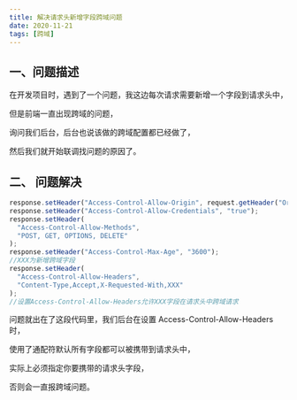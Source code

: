 ```yaml
---
title: 解决请求头新增字段跨域问题
date: 2020-11-21
tags: [跨域]
---
```


## 一、问题描述

在开发项目时，遇到了一个问题，我这边每次请求需要新增一个字段到请求头中，

但是前端一直出现跨域的问题，

询问我们后台，后台也说该做的跨域配置都已经做了，

然后我们就开始联调找问题的原因了。

<!-- more -->

## 二、 问题解决

```js
response.setHeader("Access-Control-Allow-Origin", request.getHeader("Origin"));
response.setHeader("Access-Control-Allow-Credentials", "true");
response.setHeader(
  "Access-Control-Allow-Methods",
  "POST, GET, OPTIONS, DELETE"
);
response.setHeader("Access-Control-Max-Age", "3600");
//XXX为新增跨域字段
response.setHeader(
  "Access-Control-Allow-Headers",
  "Content-Type,Accept,X-Requested-With,XXX"
);
//设置Access-Control-Allow-Headers允许XXX字段在请求头中跨域请求
```

问题就出在了这段代码里，我们后台在设置 Access-Control-Allow-Headers 时，

使用了通配符默认所有字段都可以被携带到请求头中，

实际上必须指定你要携带的请求头字段，

否则会一直报跨域问题。

